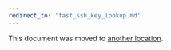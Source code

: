 ```yaml
---
redirect_to: 'fast_ssh_key_lookup.md'
---
```


This document was moved to [another location](fast_ssh_key_lookup.md).

<!-- This redirect file can be deleted after February 1, 2021. -->
<!-- Before deletion, see: https://docs.gitlab.com/ee/development/documentation/#move-or-rename-a-page -->
